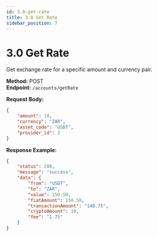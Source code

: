 ```yaml
---
id: 3.0-get-rate
title: 3.0 Get Rate
sidebar_position: 7
---
```


# 3.0 Get Rate

Get exchange rate for a specific amount and currency pair.

**Method:** POST  
**Endpoint:** `/accounts/getRate`

**Request Body:**
```json
{
    "amount": 10,
    "currency": "ZAR",
    "asset_code": "USDT",
    "provider_id": 2
}
```

**Response Example:**
```json
{
    "status": 200,
    "message": "success",
    "data": {
        "from": "USDT",
        "to": "ZAR",
        "value": 150.50,
        "fiatAmount": 150.50,
        "transactionAmount": "148.75",
        "cryptoAmount": 10,
        "fee": "1.75"
    }
}
``` 